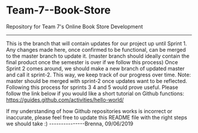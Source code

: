 # Team-7--Book-Store
Repository for Team 7's Online Book Store Development

---------------
This is the branch that will contain updates for our project up until Sprint 1. Any changes made here, once confirmed to be functional, can be merged to the master branch to update it. (master branch should ideally contain the final product once the semester is over if we follow this process)
Once Sprint 2 comes around, we should make a new branch of updated master and call it sprint-2. This way, we keep track of our progress over time. Note: master should be merged with sprint-2 once updates want to be reflected.
Following this process for sprints 3 4 and 5 would prove useful.
Please follow the link below if you would like a short tutorial on Github functions:
https://guides.github.com/activities/hello-world/

If my understanding of how Github repositories works is incorrect or inaccurate, please feel free to update this README file with the right steps we should take :)
---------------Brenna, 09/06/2019

